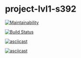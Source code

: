 # project-lvl1-s392

[![Maintainability](https://api.codeclimate.com/v1/badges/2b41fc922cc745d284b3/maintainability)](https://codeclimate.com/github/EnyaEnya/project-lvl1-s392/maintainability)

[![Build Status](https://travis-ci.com/EnyaEnya/project-lvl1-s392.svg?branch=master)](https://travis-ci.com/EnyaEnya/project-lvl1-s392)

[![asciicast](https://asciinema.org/a/asuzGHyWT30nzEc3YGD6OWWlV.svg)](https://asciinema.org/a/asuzGHyWT30nzEc3YGD6OWWlV)

[![asciicast](https://asciinema.org/a/Xpa8d9mEuc8zP4F8qgbfd25gl.svg)](https://asciinema.org/a/Xpa8d9mEuc8zP4F8qgbfd25gl)
